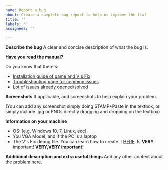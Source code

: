 ```yaml
---
name: Report a bug
about: Create a complete bug report to help us improve the fix!
title: ''
labels: ''
assignees: ''

---
```


**Describe the bug**
A clear and concise description of what the bug is.

**Have you read the manual?**

Do you know that there's:

* [Installation guide of game and V's Fix](https://github.com/VFansss/mgs2-v-s-fix/wiki/Downloading-&-Installing) 
* [Troubleshooting page for common issues](https://github.com/VFansss/mgs2-v-s-fix/wiki/Troubleshooting-&-Debug-mode#common-problems--common-solutions)
* [Lot of issues already opened/solved](https://github.com/VFansss/mgs2-v-s-fix/issues?utf8=%E2%9C%93&q=)

**Screenshots**
If applicable, add screenshots to help explain your problem.

(You can add any screenshot simply doing STAMP+Paste in the textbox, or simply include .jpg or PNGs directly dragging and dropping on the textbox)

**Information on your machine**
- OS: [e.g. Windows 10, 7, Linux, ecc]
- You VGA Model, and if the PC is a laptop
- The V's Fix debug file. You can learn how to create it [HERE](https://github.com/VFansss/mgs2-v-s-fix/wiki/Troubleshooting-&-Debug-mode#debug-mode). Is **VERY** important! **VERY,VERY important!**

**Additional description and extra useful things**
Add any other context about the problem here.
